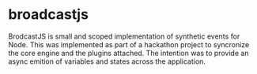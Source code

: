 # broadcastjs
BrodcastJS is small and scoped implementation of synthetic events for Node. 
This was implemented as part of a hackathon project to syncronize the core engine and the plugins attached. 
The intention was to provide an async emition of variables and states across the application.


